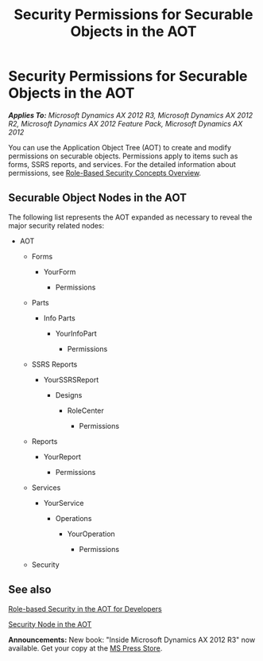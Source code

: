 ﻿---
title: Security Permissions for Securable Objects in the AOT
TOCTitle: Security Permissions for Securable Objects in the AOT
ms:assetid: 0ab8b4a8-0594-4bad-9196-fd8465b89eb8
ms:mtpsurl: https://msdn.microsoft.com/en-us/library/Gg843558(v=AX.60)
ms:contentKeyID: 35240364
ms.date: 05/18/2015
mtps_version: v=AX.60
---

# Security Permissions for Securable Objects in the AOT 


_**Applies To:** Microsoft Dynamics AX 2012 R3, Microsoft Dynamics AX 2012 R2, Microsoft Dynamics AX 2012 Feature Pack, Microsoft Dynamics AX 2012_

You can use the Application Object Tree (AOT) to create and modify permissions on securable objects. Permissions apply to items such as forms, SSRS reports, and services. For the detailed information about permissions, see [Role-Based Security Concepts Overview](role-based-security-concepts-overview.md).

## Securable Object Nodes in the AOT

The following list represents the AOT expanded as necessary to reveal the major security related nodes:

  - AOT
    
      - Forms
        
          - YourForm
            
              - Permissions
    
      - Parts
        
          - Info Parts
            
              - YourInfoPart
                
                  - Permissions
    
      - SSRS Reports
        
          - YourSSRSReport
            
              - Designs
                
                  - RoleCenter
                    
                      - Permissions
    
      - Reports
        
          - YourReport
            
              - Permissions
    
      - Services
        
          - YourService
            
              - Operations
                
                  - YourOperation
                    
                      - Permissions
    
      - Security

## See also

[Role-based Security in the AOT for Developers](role-based-security-in-the-aot-for-developers.md)

[Security Node in the AOT](https://msdn.microsoft.com/en-us/library/gg731863\(v=ax.60\))

  
**Announcements:** New book: "Inside Microsoft Dynamics AX 2012 R3" now available. Get your copy at the [MS Press Store](https://www.microsoftpressstore.com/store/inside-microsoft-dynamics-ax-2012-r3-9780735685109).

